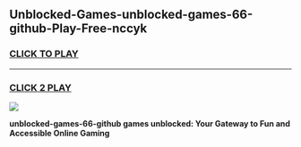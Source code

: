 
## Unblocked-Games-unblocked-games-66-github-Play-Free-nccyk
<h3>
<a href="https://premium76.site?title=unblocked-games-66-github&ref=17A">CLICK TO PLAY</a></h3>
<hr>

<h3>
<a href="https://premium76.site?title=unblocked-games-66-github&ref=17A">CLICK 2 PLAY</a>
  
</h3>

<a href="https://premium76.site?title=unblocked-games-66-github&ref=17A"><img src="https://clearcache.store/games.png"></a>


**unblocked-games-66-github games unblocked: Your Gateway to Fun and Accessible Online Gaming**

